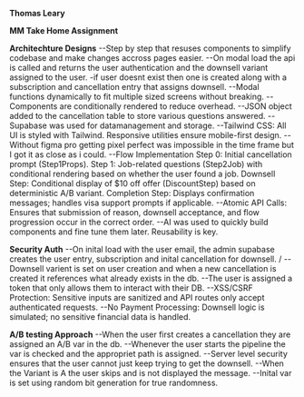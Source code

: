 

**Thomas Leary**

**MM Take Home Assignment**

**Architechture Designs**
--Step by step that resuses components to simplify codebase and make changes accross pages easier.
--On modal load the api is called and returns the user authentication and the downsell variant assigned to the user.
  -if user doesnt exist then one is created along with a subscription and cancellation entry that assigns downsell.
--Modal functions dynamically to fit multiple sized screens without breaking.
--Components are conditionally rendered to reduce overhead. 
--JSON object added to the cancellation table to store various questions answered. 
--Supabase was used for datamanagement and storage. 
--Tailwind CSS: All UI is styled with Tailwind. Responsive utilities ensure mobile-first design.
--Without figma pro getting pixel perfect was impossible in the time frame but I got it as close as i could. 
--Flow Implementation
    Step 0: Initial cancellation prompt (Step1Props).
    Step 1: Job-related questions (Step2Job) with conditional rendering based on whether the user found a job.
    Downsell Step: Conditional display of $10 off offer (DiscountStep) based on deterministic A/B variant.
    Completion Step: Displays confirmation messages; handles visa support prompts if applicable.
--Atomic API Calls: Ensures that submission of reason, downsell acceptance, and flow progression occur in the correct order.
--AI was used to quickly build components and fine tune them later. Reusability is key. 


**Security Auth**
--On inital load with the user email, the admin supabase creates the user entry, subscription and inital cancellation for downsell. /
--Downsell varient is set on user creation and when a new cancellation is created it references what already exists in the db. 
--The user is assigned a token that only allows them to interact with their DB. 
--XSS/CSRF Protection: Sensitive inputs are sanitized and API routes only accept authenticated requests.
--No Payment Processing: Downsell logic is simulated; no sensitive financial data is handled.

**A/B testing Approach**
--When the user first creates a cancellation they are assigned an A/B var in the db. 
--Whenever the user starts the pipeline the var is checked and the appropriet path is assigned. 
--Server level security ensures that the user cannot just keep trying to get the downsell. 
--When the Variant is A the user skips and is not displayed the message. 
--Inital var is set using random bit generation for true randomness. 
